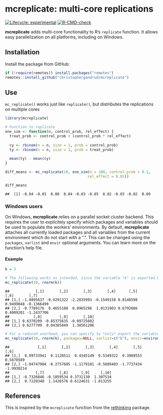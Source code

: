 
# mcreplicate: multi-core replications

<!-- badges: start -->

[![Lifecycle:
experimental](https://img.shields.io/badge/lifecycle-experimental-orange.svg)](https://www.tidyverse.org/lifecycle/#experimental)
[![R-CMD-check](https://github.com/christophergandrud/mcreplicate/workflows/R-CMD-check/badge.svg)](https://github.com/christophergandrud/mcreplicate/actions)
<!-- badges: end -->

**mcreplicate** adds multi-core functionality to R’s `replicate`
function. It allows easy parallelization on all platforms, including on
Windows.

## Installation

Install the package from GitHub:

``` r
if (!require(remotes)) install.packages("remotes")
remotes::install_github("christophergandrud/mcreplicate")
```

## Use

`mc_replicate()` works just like `replicate()`, but distributes the
replications on multiple cores

``` r
library(mcreplicate)

# Function to replicate
one_sim <- function(n, control_prob, rel_effect) {
  treat_prob <- control_prob + (control_prob * rel_effect)
    
  cy <- rbinom(n = n, size = 1, prob = control_prob)
  ty <- rbinom(n = n, size = 1, prob = treat_prob)
  
  mean(ty) - mean(cy)
}

diff_means <- mc_replicate(10, one_sim(n = 100, control_prob = 0.1, 
                                      rel_effect = 0.01))

diff_means
```

    ##  [1] -0.04 -0.03  0.00  0.04 -0.03 -0.05  0.02 -0.03 -0.02  0.09

### Windows users

On Windows, **mcreplicate** relies on a parallel socket cluster backend.
This requires the user to explicitely specify which packages and
variables should be used to populate the workers’ environments. By
default, **mcreplicate** attaches all currently loaded packages and all
variables from the current environment which do not start with a “.”.
This can be changed using the `packages`, `varlist` and `envir` optional
arguments. You can learn more on the function’s help file.

#### Example

``` r
k = 2

# The following works as intended, since the variable "k" is exported by default to each worker.
mc_replicate(10, rnorm(k))
```

    ##            [,1]       [,2]       [,3]       [,4]      [,5]      [,6]       [,7]
    ## [1,] -1.0895637 -0.9291322 -2.2835993 -0.1549158 0.8148598 0.9499048 -0.1366499
    ## [2,] -0.7789176  0.4655108  0.8965296  1.0131903 0.6792686 0.4009201 -1.2437706
    ##           [,8]        [,9]       [,10]
    ## [1,] 0.6370209 -0.85375635 -0.09725082
    ## [2,] 0.6277709  0.04385849  1.38561286

``` r
# For a reduced overhead, you can specify to *only* export the variable "k" from the current environment and to not load any particular package.
mc_replicate(10, rnorm(k), packages=NULL, varlist=c("k"), envir=environment())
```

    ##             [,1]       [,2]       [,3]       [,4]       [,5]       [,6]
    ## [1,]  0.09733941  0.1128511  0.4345149  0.5349322  0.3969553  0.5870589
    ## [2,] -1.04747904 -0.2757685 -1.1179181 -0.5689403 -1.7737434 -1.9930214
    ##            [,7]       [,8]      [,9]     [,10]
    ## [1,] -0.7326846 -0.1059534 0.3731130  1.307534
    ## [2,]  0.7220340  1.1426576 0.6124631 -1.013255

## References

This is inspired by the `mcreplicate` function from the
[rethinking](https://github.com/rmcelreath/rethinking) package.
